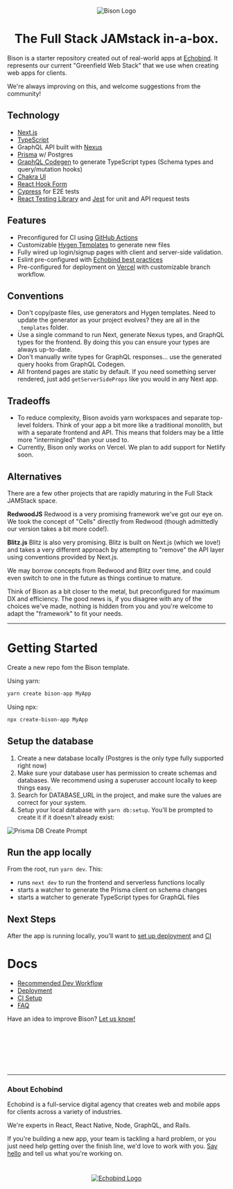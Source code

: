 <p align="center" style="text-align:center">
  <img alt="Bison Logo" src="https://user-images.githubusercontent.com/14339/89243835-f47e7c80-d5d2-11ea-8d8d-36202227d0ec.png" />
  <h1 align="center">The Full Stack JAMstack in-a-box.</h1>
</p>

Bison is a starter repository created out of real-world apps at [Echobind](https://echobind.com). It represents our current "Greenfield Web Stack" that we use when creating web apps for clients.

We're always improving on this, and welcome suggestions from the community!

## Technology

- [Next.js](https://nextjs.org/)
- [TypeScript](https://www.typescriptlang.org/)
- GraphQL API built with [Nexus](https://nexusjs.org/)
- [Prisma](https://www.prisma.io/) w/ Postgres
- [GraphQL Codegen](https://graphql-code-generator.com/) to generate TypeScript types (Schema types and query/mutation hooks)
- [Chakra UI](https://chakra-ui.com/)
- [React Hook Form](https://react-hook-form.com/)
- [Cypress](https://www.cypress.io/) for E2E tests
- [React Testing Library](https://testing-library.com/docs/react-testing-library/intro) and [Jest](https://jestjs.io/) for unit and API request tests

## Features

- Preconfigured for CI using [GitHub Actions](https://github.com/features/actions)
- Customizable [Hygen Templates](https://www.hygen.io/) to generate new files
- Fully wired up login/signup pages with client and server-side validation.
- Eslint pre-configured with [Echobind best practices](https://github.com/echobind/eslint-plugin-echobind)
- Pre-configured for deployment on [Vercel](https://vercel.io) with customizable branch workflow.

## Conventions

- Don't copy/paste files, use generators and Hygen templates. Need to update the generator as your project evolves? they are all in the `_templates` folder.
- Use a single command to run Next, generate Nexus types, and GraphQL types for the frontend. By doing this you can ensure your types are always up-to-date.
- Don't manually write types for GraphQL responses... use the generated query hooks from GraphQL Codegen.
- All frontend pages are static by default. If you need something server rendered, just add `getServerSideProps` like you would in any Next app.

## Tradeoffs

- To reduce complexity, Bison avoids yarn workspaces and separate top-level folders. Think of your app a bit more like a traditional monolith, but with a separate frontend and API. This means that folders may be a little more "intermingled" than your used to.
- Currently, Bison only works on Vercel. We plan to add support for Netlify soon.

## Alternatives

There are a few other projects that are rapidly maturing in the Full Stack JAMStack space.

**RedwoodJS**
Redwood is a very promising framework we've got our eye on. We took the concept of "Cells" directly from Redwood (though admittedly our version takes a bit more code!).

**Blitz.js**
Blitz is also very promising. Blitz is built on Next.js (which we love!) and takes a very different approach by attempting to "remove" the API layer using conventions provided by Next.js.

We may borrow concepts from Redwood and Blitz over time, and could even switch to one in the future as things continue to mature.

Think of Bison as a bit closer to the metal, but preconfigured for maximum DX and efficiency. The good news is, if you disagree with any of the choices we've made, nothing is hidden from you and you're welcome to adapt the "framework" to fit your needs.

---

# Getting Started

Create a new repo fom the Bison template.

Using yarn:

```sh
yarn create bison-app MyApp
```

Using npx:

```sh
npx create-bison-app MyApp
```

## Setup the database

1. Create a new database locally (Postgres is the only type fully supported right now)
1. Make sure your database user has permission to create schemas and databases. We recommend using a superuser account locally to keep things easy.
1. Search for DATABASE_URL in the project, and make sure the values are correct for your system.
1. Setup your local database with `yarn db:setup`. You'll be prompted to create it if it doesn't already exist:

![Prisma DB Create Prompt](https://user-images.githubusercontent.com/14339/88480536-7e1fb180-cf24-11ea-85c9-9bed43c9dfe4.png)

## Run the app locally

From the root, run `yarn dev`. This:

- runs `next dev` to run the frontend and serverless functions locally
- starts a watcher to generate the Prisma client on schema changes
- starts a watcher to generate TypeScript types for GraphQL files

## Next Steps

After the app is running locally, you'll want to [set up deployment](./docs/deployment) and [CI](./docs/ci)

# Docs

- [Recommended Dev Workflow](./docs/devWorkflow.md)
- [Deployment](./docs/deployment.md)
- [CI Setup](./docs/ci.md)
- [FAQ](./docs/faq.md)

Have an idea to improve Bison? [Let us know!](https://github.com/echobind/bisonapp/issues/new)

<hr style="margin-top: 120px" />

### About Echobind

Echobind is a full-service digital agency that creates web and mobile apps for clients across a variety of industries.

We're experts in React, React Native, Node, GraphQL, and Rails.

If you're building a new app, your team is tackling a hard problem, or you just need help getting over the finish line, we'd love to work with you. [Say hello](https://echobind.com/contact) and tell us what you're working on.

<p align="center" style="margin-top:40px">
  <a href="https://echobind.com" target="_blank">
    <img src="https://user-images.githubusercontent.com/14339/80931246-808bc880-8d86-11ea-9de5-39203d3ed5f5.png" alt="Echobind Logo">
  </a>
</p>
